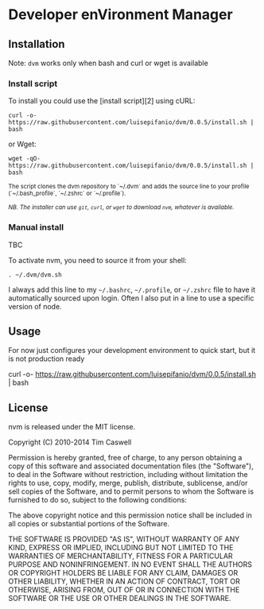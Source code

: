 # Developer enVironment Manager

## Installation


Note: `dvm` works only when bash and curl or wget is available 

### Install script

To install you could use the [install script][2] using cURL:

    curl -o- https://raw.githubusercontent.com/luisepifanio/dvm/0.0.5/install.sh | bash

or Wget:

    wget -qO- https://raw.githubusercontent.com/luisepifanio/dvm/0.0.5/install.sh | bash

<sub>
The script clones the dvm repository to `~/.dvm` and adds the source line to your profile (`~/.bash_profile`, `~/.zshrc` or `~/.profile`).</sub>

<sub>*NB. The installer can use `git`, `curl`, or `wget` to download `nvm`, whatever is available.*</sub>

### Manual install

TBC

To activate nvm, you need to source it from your shell:

    . ~/.dvm/dvm.sh

I always add this line to my `~/.bashrc`, `~/.profile`, or `~/.zshrc` file to have it automatically sourced upon login.
Often I also put in a line to use a specific version of node.

## Usage

  For now just configures your development environment to quick start, but it is not production ready
  
  curl -o- https://raw.githubusercontent.com/luisepifanio/dvm/0.0.5/install.sh | bash
 
## License

nvm is released under the MIT license.


Copyright (C) 2010-2014 Tim Caswell

Permission is hereby granted, free of charge, to any person obtaining a copy of this software and associated documentation files (the "Software"), to deal in the Software without restriction, including without limitation the rights to use, copy, modify, merge, publish, distribute, sublicense, and/or sell copies of the Software, and to permit persons to whom the Software is furnished to do so, subject to the following conditions:

The above copyright notice and this permission notice shall be included in all copies or substantial portions of the Software.

THE SOFTWARE IS PROVIDED "AS IS", WITHOUT WARRANTY OF ANY KIND, EXPRESS OR IMPLIED, INCLUDING BUT NOT LIMITED TO THE WARRANTIES OF MERCHANTABILITY, FITNESS FOR A PARTICULAR PURPOSE AND NONINFRINGEMENT. IN NO EVENT SHALL THE AUTHORS OR COPYRIGHT HOLDERS BE LIABLE FOR ANY CLAIM, DAMAGES OR OTHER LIABILITY, WHETHER IN AN ACTION OF CONTRACT, TORT OR OTHERWISE, ARISING FROM, OUT OF OR IN CONNECTION WITH THE SOFTWARE OR THE USE OR OTHER DEALINGS IN THE SOFTWARE.
